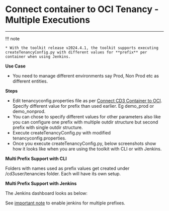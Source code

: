 # **Connect container to OCI Tenancy - Multiple Executions**
---

!!! note 

    * With the toolkit release v2024.4.1, the toolkit supports executing createTenancyConfig.py with different values for **prefix** per container when using Jenkins.


**Use Case**

* You need to manage different environments say Prod, Non Prod etc as different entities.

**Steps**

* Edit tenancyconfig.properties file as per [Connect CD3 Container to OCI](connect-container-to-oci-tenancy.md). Specify different value for prefix than used earlier. Eg demo_prod or demo_nonprod.
* You can chose to specify different values for other parameters also like you can configure one prefix with multiple outdir structure but second prefix with single outdir structure.
* Execute createTenancyConfig.py with modified tenancyconfig.properties.
* Once you execute createTenancyConfig.py, below screenshots show how it looks like when you are using the toolkit with CLI or with Jenkins.

**Multi Prefix Support with CLI**

Folders with names used as prefix values get created under /cd3user/tenancies folder. Each will have its own setup.



**Multi Prefix Support with Jenkins**

The Jenkins dashboard looks as below:

See [important note](cd3-jenkins.md#bootstrapping-of-jenkins-in-the-toolkit) to enable jenkins for multiple prefixes.


